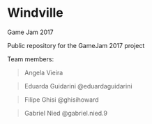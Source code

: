# Windville
Game Jam 2017

Public repository for the GameJam 2017 project


Team members:
> Angela Vieira

> Eduarda Guidarini @eduardaguidarini

> Filipe Ghisi @ghisihoward

> Gabriel Nied @gabriel.nied.9
